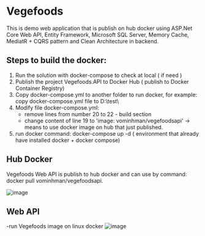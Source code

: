 # Vegefoods
This is demo web application that is publish on hub docker using ASP.Net Core Web API, Entity Framework, Microsoft SQL Server, Memory Cache, MediatR + CQRS pattern and Clean Architecture in backend.
## Steps to build the docker:
1. Run the solution with docker-compose to check at local ( if need )
2. Publish the project Vegefoods.API to Docker Hub ( publish to Docker Container Registry)
3. Copy docker-compose.yml to another folder to run docker, for example: copy docker-compose.yml file to D:\test\
4. Modify file docker-compose.yml:
   - remove lines from number 20 to 22 - build section
   - change content of line 19 to 'image: vominhman/vegefoodsapi' -> means to use docker image on hub that just published.
5. run docker command: docker-compose up -d  ( environment that already have installed docker + docker compose)
## Hub Docker
Vegefoods Web API is publish to hub docker and can use by command: docker pull vominhman/vegefoodsapi.

![image](https://github.com/manvominh/vegefoods-docker/assets/133474782/1dba92af-550e-404c-8e7f-32f2398c96f4)
## Web API
-run Vegefoods image on linux docker
![image](https://github.com/manvominh/Vegefoods/assets/133474782/a1a96859-afbd-41c2-93f3-18e5cba4811a)


